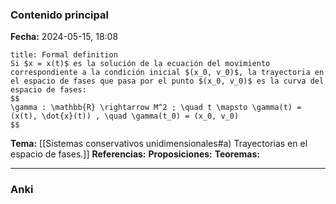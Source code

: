 ### Contenido principal

**Fecha:** 2024-05-15, 18:08

```ad-formal
title: Formal definition
Si $x = x(t)$ es la solución de la ecuación del movimiento correspondiente a la condición inicial $(x_0, v_0)$, la trayectoria en el espacio de fases que pasa por el punto $(x_0, v_0)$ es la curva del espacio de fases:
$$
\gamma : \mathbb{R} \rightarrow M^2 ; \quad t \mapsto \gamma(t) = (x(t), \dot{x}(t)) , \quad \gamma(t_0) = (x_0, v_0)
$$
```

**Tema:** [[Sistemas conservativos unidimensionales#a) Trayectorias en el espacio de fases.]]
**Referencias:**
**Proposiciones:**
**Teoremas:**

---
### Anki
